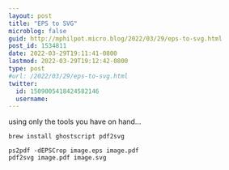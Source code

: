 ```yaml
---
layout: post
title: "EPS to SVG"
microblog: false
guid: http://mphilpot.micro.blog/2022/03/29/eps-to-svg.html
post_id: 1534811
date: 2022-03-29T19:11:41-0800
lastmod: 2022-03-29T19:12:42-0800
type: post
#url: /2022/03/29/eps-to-svg.html
twitter:
  id: 1509005418424582146
  username: 
---
```

using only the tools you have on hand...

	brew install ghostscript pdf2svg
	
	ps2pdf -dEPSCrop image.eps image.pdf
	pdf2svg image.pdf image.svg


